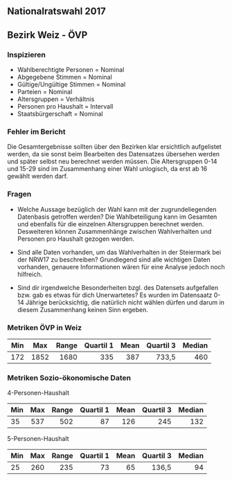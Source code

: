 ## Nationalratswahl 2017 

## Bezirk Weiz - ÖVP

### Inspizieren
* Wahlberechtigte Personen = Nominal 
* Abgegebene Stimmen = Nominal 
* Gültige/Ungültige Stimmen = Nominal 
* Parteien = Nominal 
* Altersgruppen = Verhältnis 
* Personen pro Haushalt = Intervall 
* Staatsbürgerschaft = Nominal

### Fehler im Bericht
Die Gesamtergebnisse sollten über den Bezirken klar ersichtlich aufgelistet werden, da sie sonst beim Bearbeiten des Datensatzes übersehen werden und später selbst neu berechnet werden müssen. Die Altersgruppen 0-14 und 15-29 sind im Zusammenhang einer Wahl unlogisch, da erst ab 16 gewählt werden darf.

### Fragen
* Welche Aussage bezüglich der Wahl kann mit der zugrundeliegenden Datenbasis getroffen werden?
Die Wahlbeteiligung kann im Gesamten und ebenfalls für die einzelnen Altersgruppen berechnet werden. Desweiteren können Zusammenhänge zwischen Wahlverhalten und Personen pro Haushalt gezogen werden.

* Sind alle Daten vorhanden, um das Wahlverhalten in der Steiermark bei der NRW17 zu beschreiben?
Grundlegend sind alle wichtigen Daten vorhanden, genauere Informationen wären für eine Analyse jedoch noch hilfreich.

* Sind dir irgendwelche Besonderheiten bzgl. des Datensets aufgefallen bzw. gab es etwas für dich Unerwartetes?
Es wurden im Datensaatz 0-14 Jährige berücksichtig, die natürlich nicht wählen dürfen und darum in diesem Zusammenhang keinen Sinn ergeben.


### Metriken ÖVP in Weiz

| Min  | Max  | Range  | Quartil 1  | Mean  | Quartil 3  | Median  |
| --- |:-----:| -----:| -----------:| -----:| --------:| ---------:|
| 172 | 1852 | 1680 | 335     | 387 |      733,5 |      460 |


### Metriken Sozio-ökonomische Daten
4-Personen-Haushalt

| Min  | Max  | Range  | Quartil 1  | Mean  | Quartil 3  | Median  |
| --- |:-----:| -----:| -----------:| -----:| --------:| ---------:|
| 35 | 537 | 502 | 87        | 126 |      245 |      132 |

5-Personen-Haushalt

| Min  | Max  | Range  | Quartil 1  | Mean  | Quartil 3  | Median  |
| --- |:-----:| -----:| -----------:| -----:| --------:| ---------:|
| 25 | 260 | 235 | 73        | 65 |      136,5 |      94 |


